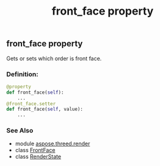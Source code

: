 ﻿---
title: front_face property
second_title: Aspose.3D for Python via .NET API References
description: 
type: docs
weight: 120
url: /python-net/aspose.threed.render/renderstate/front_face/
is_root: false
---

## front_face property


Gets or sets which order is front face.
### Definition:
```python
@property
def front_face(self):
    ...
@front_face.setter
def front_face(self, value):
    ...
```

### See Also
* module [aspose.threed.render](../../)
* class [FrontFace](/3d/python-net/aspose.threed.render/frontface)
* class [RenderState](/3d/python-net/aspose.threed.render/renderstate)
